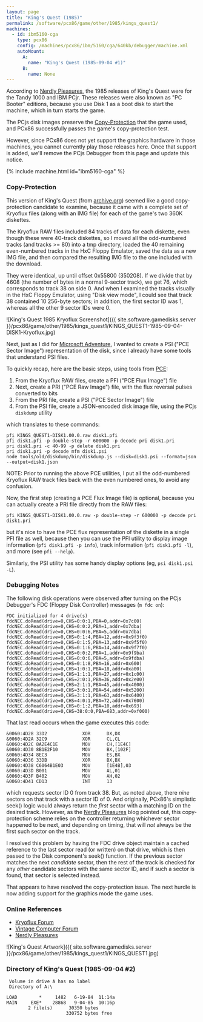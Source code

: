 ```yaml
---
layout: page
title: "King's Quest (1985)"
permalink: /software/pcx86/game/other/1985/kings_quest1/
machines:
  - id: ibm5160-cga
    type: pcx86
    config: /machines/pcx86/ibm/5160/cga/640kb/debugger/machine.xml
    autoMount:
      A:
        name: "King's Quest (1985-09-04 #1)"
      B:
        name: None
---
```


According to [Nerdly Pleasures](http://nerdlypleasures.blogspot.com/2017/04/the-evolution-of-kings-quest.html), the 1985 releases of
King's Quest were for the Tandy 1000 and IBM PCjr.  These releases were also known as "PC Booter" editions, because you use Disk 1 as a
boot disk to start the machine, which in turn starts the game.

The PCjs disk images preserve the [Copy-Protection](#copy-protection) that the game used, and PCx86 successfully passes the game's
copy-protection test.

However, since PCx86 does not yet support the graphics hardware in those machines, you cannot currently play those releases here.  Once that
support is added, we'll remove the PCjs Debugger from this page and update this notice.

{% include machine.html id="ibm5160-cga" %}

### Copy-Protection

This version of King's Quest (from [archive.org](https://archive.org/details/kingsquestipcbooter)) seemed like a good copy-protection candidate
to examine, because it came with a complete set of Kryoflux files (along with an IMG file) for each of the game's two 360K diskettes.

The Kryoflux RAW files included 84 tracks of data for each diskette, even though these were 40-track diskettes, so I moved all the odd-numbered
tracks (and tracks >= 80) into a tmp directory, loaded the 40 remaining even-numbered tracks in the HxC Floppy Emulator, saved the data as a new
IMG file, and then compared the resulting IMG file to the one included with the download.

They were identical, up until offset 0x55800 (350208).  If we divide that by 4608 (the number of bytes in a normal 9-sector track),
we get 76, which corresponds to track 38 on side 0.  And when I examined the tracks visually in the HxC Floppy Emulator, using "Disk view mode",
I could see that track 38 contained 10 256-byte sectors; in addition, the first sector ID was 1, whereas all the other 9 sector IDs were 0.

![King's Quest 1985 Kryoflux Screenshot]({{ site.software.gamedisks.server }}/pcx86/game/other/1985/kings_quest1/KINGS_QUEST1-1985-09-04-DISK1-Kryoflux.jpg)

Next, just as I did for [Microsoft Adventure](/blog/2019/06/13/), I wanted to create a PSI ("PCE Sector Image") representation of the disk,
since I already have some tools that understand PSI files.

To quickly recap, here are the basic steps, using tools from [PCE](http://www.hampa.ch/pce/):

 1. From the Kryoflux RAW files, create a PFI ("PCE Flux Image") file
 2. Next, create a PRI ("PCE Raw Image") file, with the flux reversal pulses converted to bits
 3. From the PRI file, create a PSI ("PCE Sector Image") file
 4. From the PSI file, create a JSON-encoded disk image file, using the PCjs `diskdump` utility

which translates to these commands:

    pfi KINGS_QUEST1-DISK1.00.0.raw disk1.pfi
    pfi disk1.pfi -p double-step -r 600000 -p decode pri disk1.pri
    pri disk1.pri -c 40-99 -p delete disk1.pri
    pri disk1.pri -p decode mfm disk1.psi
    node tools/old/diskdump/bin/diskdump.js --disk=disk1.psi --format=json --output=disk1.json

NOTE: Prior to running the above PCE utilities, I put all the odd-numbered Kryoflux RAW track files back with the even numbered ones,
to avoid any confusion.

Now, the first step (creating a PCE Flux Image file) is optional, because you can actually create a PRI file directly from the RAW files:

    pfi KINGS_QUEST1-DISK1.00.0.raw -p double-step -r 600000 -p decode pri disk1.pri

but it's nice to have the PCE flux representation of the diskette in a single PFI file as well, because then you can use the PFI utility
to display image information (`pfi disk1.pfi -p info`), track information (`pfi disk1.pfi -l`), and more (see `pfi --help`).

Similarly, the PSI utility has some handy display options (eg, `psi disk1.psi -L`).

### Debugging Notes

The following disk operations were observed after turning on the PCjs Debugger's FDC (Floppy Disk Controller) messages (`m fdc on`):

    FDC initialized for 4 drive(s)
    fdcNEC.doRead(drive=0,CHS=0:0:1,PBA=0,addr=0x7c00)
    fdcNEC.doRead(drive=0,CHS=0:0:2,PBA=1,addr=0x7dba)
    fdcNEC.doRead(drive=0,CHS=0:0:6,PBA=5,addr=0x7dba)
    fdcNEC.doRead(drive=0,CHS=0:1:4,PBA=12,addr=0x9f3f0)
    fdcNEC.doRead(drive=0,CHS=0:1:5,PBA=13,addr=0x9f5f0)
    fdcNEC.doRead(drive=0,CHS=0:1:6,PBA=14,addr=0x9f7f0)
    fdcNEC.doRead(drive=0,CHS=0:0:2,PBA=1,addr=0x9f9ba)
    fdcNEC.doRead(drive=0,CHS=0:0:6,PBA=5,addr=0x9fdba)
    fdcNEC.doRead(drive=0,CHS=0:1:8,PBA=16,addr=0x600)
    fdcNEC.doRead(drive=0,CHS=1:0:1,PBA=18,addr=0xa00)
    fdcNEC.doRead(drive=0,CHS=1:1:1,PBA=27,addr=0x1c00)
    fdcNEC.doRead(drive=0,CHS=2:0:1,PBA=36,addr=0x2e00)
    fdcNEC.doRead(drive=0,CHS=2:1:1,PBA=45,addr=0x4000)
    fdcNEC.doRead(drive=0,CHS=3:0:1,PBA=54,addr=0x5200)
    fdcNEC.doRead(drive=0,CHS=3:1:1,PBA=63,addr=0x6400)
    fdcNEC.doRead(drive=0,CHS=4:0:1,PBA=72,addr=0x7600)
    fdcNEC.doRead(drive=0,CHS=0:1:2,PBA=10,addr=0x693)
    fdcNEC.doRead(drive=0,CHS=38:0:0,PBA=683,addr=0xf000)

That last read occurs when the game executes this code:

    &0060:4D28 33D2             XOR      DX,DX
    &0060:4D2A 32C9             XOR      CL,CL
    &0060:4D2C 8A2E4C1E         MOV      CH,[1E4C]
    &0060:4D30 8B1E2F10         MOV      BX,[102F]
    &0060:4D34 8EC3             MOV      ES,BX
    &0060:4D36 33DB             XOR      BX,BX
    &0060:4D38 C6064B1E03       MOV      [1E4B],03
    &0060:4D3D B001             MOV      AL,01
    &0060:4D3F B402             MOV      AH,02
    &0060:4D41 CD13             INT      13

which requests sector ID 0 from track 38.  But, as noted above, there *nine* sectors on that track with a sector ID of 0.
And originally, PCx86's simplistic seek() logic would always return the *first* sector with a matching ID on the desired track.
However, as the [Nerdly Pleasures](http://nerdlypleasures.blogspot.com/2015/11/ibm-pc-floppy-disks-deeper-look-at-disk.html)
blog pointed out, this copy-protection scheme relies on the controller returning whichever sector happened to be next, and
depending on timing, that will *not* always be the first such sector on the track.

I resolved this problem by having the FDC drive object maintain a cached reference to the last sector read (or written) on that drive,
which is then passed to the Disk component's seek() function.  If the previous sector matches the next *candidate* sector, then
the rest of the track is checked for any *other* candidate sectors with the same sector ID, and if such a sector is found, that sector
is selected instead.

That appears to have resolved the copy-protection issue.  The next hurdle is now adding support for the graphics mode the game uses.

### Online References

  - [Kryoflux Forum](https://forum.kryoflux.com/viewtopic.php?t=765)
  - [Vintage Computer Forum](http://www.vcfed.org/forum/archive/index.php/t-40843.html)
  - [Nerdly Pleasures](http://nerdlypleasures.blogspot.com/2017/04/the-evolution-of-kings-quest.html)

![King's Quest Artwork]({{ site.software.gamedisks.server }}/pcx86/game/other/1985/kings_quest1/KINGS_QUEST1.jpg)

### Directory of King's Quest (1985-09-04 #2)

     Volume in drive A has no label
     Directory of A:\

    LOAD        *     1482   6-19-84  11:14a
    MAIN     EXE*    28868   9-04-85  10:16p
            2 file(s)      30350 bytes
                          330752 bytes free
